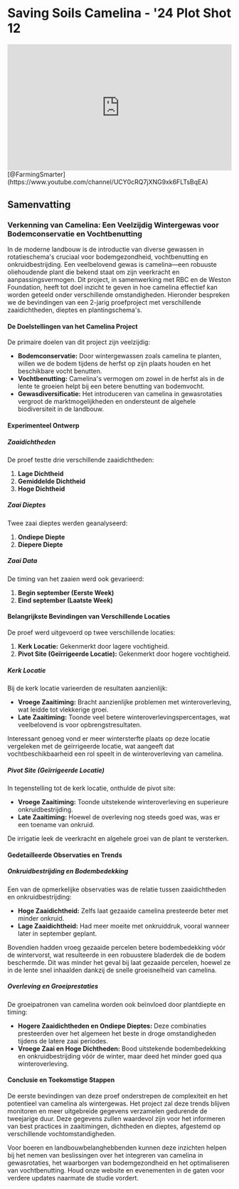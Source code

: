 # Saving Soils Camelina - '24 Plot Shot 12

<div style="position: relative; width: 100%; padding-bottom: 56.25%; height: 0; overflow: hidden;">
    <iframe src="https://www.youtube.com/embed/n-MpoY7XhgY?si=W5KTwrv62yV-ix1u" title="YouTube video player" frameborder="0" allow="accelerometer; autoplay; clipboard-write; encrypted-media; gyroscope; picture-in-picture; web-share" referrerpolicy="strict-origin-when-cross-origin" allowfullscreen style="position: absolute; top: 0; left: 0; width: 100%; height: 100%; border: 0; object-fit: cover;"></iframe>
</div>
[@FarmingSmarter](https://www.youtube.com/channel/UCY0cRQ7jXNG9xk6FLTsBqEA)

## Samenvatting

### Verkenning van Camelina: Een Veelzijdig Wintergewas voor Bodemconservatie en Vochtbenutting

In de moderne landbouw is de introductie van diverse gewassen in rotatieschema's cruciaal voor bodemgezondheid, vochtbenutting en onkruidbestrijding. Een veelbelovend gewas is camelina—een robuuste oliehoudende plant die bekend staat om zijn veerkracht en aanpassingsvermogen. Dit project, in samenwerking met RBC en de Weston Foundation, heeft tot doel inzicht te geven in hoe camelina effectief kan worden geteeld onder verschillende omstandigheden. Hieronder bespreken we de bevindingen van een 2-jarig proefproject met verschillende zaaidichtheden, dieptes en plantingschema's.

#### De Doelstellingen van het Camelina Project

De primaire doelen van dit project zijn veelzijdig:

- **Bodemconservatie:** Door wintergewassen zoals camelina te planten, willen we de bodem tijdens de herfst op zijn plaats houden en het beschikbare vocht benutten.
- **Vochtbenutting:** Camelina's vermogen om zowel in de herfst als in de lente te groeien helpt bij een betere benutting van bodemvocht.
- **Gewasdiversificatie:** Het introduceren van camelina in gewasrotaties vergroot de marktmogelijkheden en ondersteunt de algehele biodiversiteit in de landbouw.

#### Experimenteel Ontwerp

##### Zaaidichtheden

De proef testte drie verschillende zaaidichtheden:

1. **Lage Dichtheid**
2. **Gemiddelde Dichtheid**
3. **Hoge Dichtheid**

##### Zaai Dieptes

Twee zaai dieptes werden geanalyseerd:

1. **Ondiepe Diepte**
2. **Diepere Diepte**

##### Zaai Data

De timing van het zaaien werd ook gevarieerd:

1. **Begin september (Eerste Week)**
2. **Eind september (Laatste Week)**

#### Belangrijkste Bevindingen van Verschillende Locaties

De proef werd uitgevoerd op twee verschillende locaties:

1. **Kerk Locatie:** Gekenmerkt door lagere vochtigheid.
2. **Pivot Site (Geïrrigeerde Locatie):** Gekenmerkt door hogere vochtigheid.

##### Kerk Locatie

Bij de kerk locatie varieerden de resultaten aanzienlijk:

- **Vroege Zaaitiming:** Bracht aanzienlijke problemen met winteroverleving, wat leidde tot vlekkerige groei.
- **Late Zaaitiming:** Toonde veel betere winteroverlevingspercentages, wat veelbelovend is voor opbrengstresultaten.

Interessant genoeg vond er meer wintersterfte plaats op deze locatie vergeleken met de geïrrigeerde locatie, wat aangeeft dat vochtbeschikbaarheid een rol speelt in de winteroverleving van camelina.

##### Pivot Site (Geïrrigeerde Locatie)

In tegenstelling tot de kerk locatie, onthulde de pivot site:

- **Vroege Zaaitiming:** Toonde uitstekende winteroverleving en superieure onkruidbestrijding.
- **Late Zaaitiming:** Hoewel de overleving nog steeds goed was, was er een toename van onkruid.

De irrigatie leek de veerkracht en algehele groei van de plant te versterken.

#### Gedetailleerde Observaties en Trends

##### Onkruidbestrijding en Bodembedekking

Een van de opmerkelijke observaties was de relatie tussen zaaidichtheden en onkruidbestrijding:

- **Hoge Zaaidichtheid:** Zelfs laat gezaaide camelina presteerde beter met minder onkruid.
- **Lage Zaaidichtheid:** Had meer moeite met onkruiddruk, vooral wanneer later in september geplant.

Bovendien hadden vroeg gezaaide percelen betere bodembedekking vóór de wintervorst, wat resulteerde in een robuustere bladerdek die de bodem beschermde. Dit was minder het geval bij laat gezaaide percelen, hoewel ze in de lente snel inhaalden dankzij de snelle groeisnelheid van camelina.

##### Overleving en Groeiprestaties

De groeipatronen van camelina worden ook beïnvloed door plantdiepte en timing:

- **Hogere Zaaidichtheden en Ondiepe Dieptes:** Deze combinaties presteerden over het algemeen het beste in droge omstandigheden tijdens de latere zaai periodes.
- **Vroege Zaai en Hoge Dichtheden:** Bood uitstekende bodembedekking en onkruidbestrijding vóór de winter, maar deed het minder goed qua winteroverleving.

#### Conclusie en Toekomstige Stappen

De eerste bevindingen van deze proef onderstrepen de complexiteit en het potentieel van camelina als wintergewas. Het project zal deze trends blijven monitoren en meer uitgebreide gegevens verzamelen gedurende de tweejarige duur. Deze gegevens zullen waardevol zijn voor het informeren van best practices in zaaitimingen, dichtheden en dieptes, afgestemd op verschillende vochtomstandigheden.

Voor boeren en landbouwbelanghebbenden kunnen deze inzichten helpen bij het nemen van beslissingen over het integreren van camelina in gewasrotaties, het waarborgen van bodemgezondheid en het optimaliseren van vochtbenutting. Houd onze website en evenementen in de gaten voor verdere updates naarmate de studie vordert.